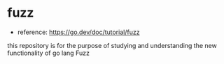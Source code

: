 # fuzz

- reference: https://go.dev/doc/tutorial/fuzz

this repository is for the purpose of studying and understanding the new functionality of go lang Fuzz

